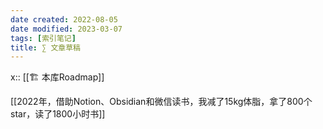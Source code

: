 ```yaml
---
date created: 2022-08-05
date modified: 2023-03-07
tags: [索引笔记]
title: ∑ 文章草稿
---
```


x:: [[🏗 本库Roadmap]]

[[2022年，借助Notion、Obsidian和微信读书，我减了15kg体脂，拿了800个star，读了1800小时书]]
